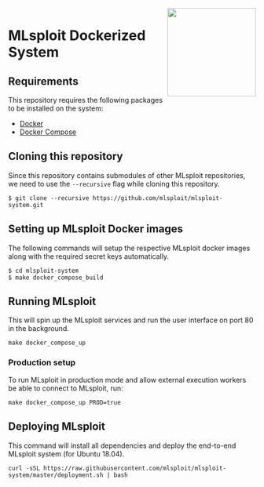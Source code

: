 <img width="180" align="right" src="https://mlsploit.github.io/static/img/mlsploit-logo.png">

# MLsploit Dockerized System

<!-- [![Deploy to Azure](https://aka.ms/deploytoazurebutton)](https://azuredeploy.net/) -->

## Requirements

This repository requires the following packages to be installed on the system:
- [Docker](https://docs.docker.com/get-docker/)
- [Docker Compose](https://docs.docker.com/compose/install/)


## Cloning this repository

Since this repository contains submodules of other MLsploit repositories,
we need to use the `--recursive` flag while cloning this repository.

```
$ git clone --recursive https://github.com/mlsploit/mlsploit-system.git
```


## Setting up MLsploit Docker images

The following commands will setup the respective MLsploit docker images
along with the required secret keys automatically.

```
$ cd mlsploit-system
$ make docker_compose_build
```


## Running MLsploit

This will spin up the MLsploit services and run the user interface on port 80
in the background.

```
make docker_compose_up
```

### Production setup

To run MLsploit in production mode and allow external execution workers be able to connect to MLsploit, run:

```
make docker_compose_up PROD=true
```


## Deploying MLsploit

This command will install all dependencies
and deploy the end-to-end MLsploit system (for Ubuntu 18.04).

```
curl -sSL https://raw.githubusercontent.com/mlsploit/mlsploit-system/master/deployment.sh | bash
```
